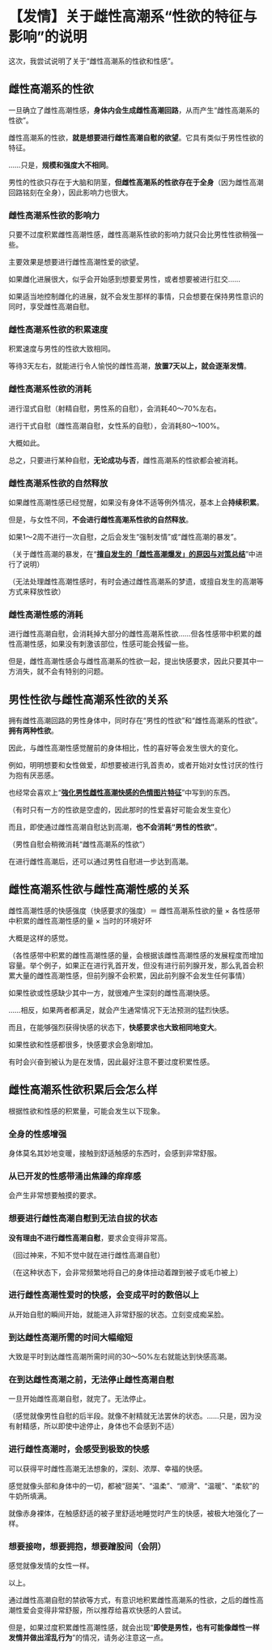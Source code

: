 # 【发情】关于雌性高潮系“性欲的特征与影响”的说明 [​](#【发情】关于雌性高潮系-性欲的特征与影响-的说明)

这次，我尝试说明了关于“雌性高潮系的性欲和性感”。

## 雌性高潮系的性欲 [​](#雌性高潮系的性欲)

一旦确立了雌性高潮性感，**身体内会生成雌性高潮回路**，从而产生“雌性高潮系的性欲”。

雌性高潮系的性欲，**就是想要进行雌性高潮自慰的欲望**。它具有类似于男性性欲的特征。

……只是，**规模和强度大不相同**。

男性的性欲只存在于大脑和阴茎，**但雌性高潮系的性欲存在于全身**（因为雌性高潮回路铭刻在全身），因此影响力也很大。

### 雌性高潮系性欲的影响力 [​](#雌性高潮系性欲的影响力)

只要不过度积累雌性高潮性感，雌性高潮系性欲的影响力就只会比男性性欲稍强一些。

主要效果是想要进行雌性高潮性爱的欲望。

如果雌化进展很大，似乎会开始感到想要爱男性，或者想要被进行肛交……

如果适当地控制雌化的进展，就不会发生那样的事情，只会想要在保持男性意识的同时，享受雌性高潮自慰。

### 雌性高潮系性欲的积累速度 [​](#雌性高潮系性欲的积累速度)

积累速度与男性的性欲大致相同。

等待3天左右，就能进行令人愉悦的雌性高潮，**放置7天以上，就会逐渐发情**。

### 雌性高潮系性欲的消耗 [​](#雌性高潮系性欲的消耗)

进行湿式自慰（射精自慰，男性系的自慰），会消耗40～70%左右。

进行干式自慰（雌性高潮自慰，女性系的自慰），会消耗80～100%。

大概如此。

总之，只要进行某种自慰，**无论成功与否**，雌性高潮系的性欲都会被消耗。

### 雌性高潮系性欲的自然释放 [​](#雌性高潮系性欲的自然释放)

如果雌性高潮性感已经觉醒，如果没有身体不适等例外情况，基本上会**持续积累**。

但是，与女性不同，**不会进行雌性高潮系性欲的自然释放**。

如果1～2周不进行一次自慰，之后会发生“强制发情”或“雌性高潮的暴发”。

（关于雌性高潮的暴发，在“**[擅自发生的「雌性高潮爆发」的原因与对策总结](/h-life/femorg/kakusei/page-a4-38.html)**”中进行了说明）

（无法处理雌性高潮性感时，有时会通过雌性高潮系的梦遗，或擅自发生的高潮等方式来释放性欲）

### 雌性高潮性感的消耗 [​](#雌性高潮性感的消耗)

进行雌性高潮自慰，会消耗掉大部分的雌性高潮系性欲……但各性感带中积累的雌性高潮性感，如果没有刺激该部位，性感可能会残留一些。

但是，雌性高潮性感会与雌性高潮系的性欲一起，提出快感要求，因此只要其中一方消失，就不会有特别的问题。

## 男性性欲与雌性高潮系性欲的关系 [​](#男性性欲与雌性高潮系性欲的关系)

拥有雌性高潮回路的男性身体中，同时存在“男性的性欲”和“雌性高潮系的性欲”。**拥有两种性欲**。

因此，与雌性高潮性感觉醒前的身体相比，性的喜好等会发生很大的变化。

例如，明明想要和女性做爱，却想要被进行乳首责め，或者开始对女性讨厌的性行为抱有厌恶感。

也经常会喜欢上“**[強化男性雌性高潮快感的色情图片特征](/h-life/femorg/info/page-a4-42.html)**”中写到的东西。

（有时只有一方的性欲是空虚的，因此那时的性爱喜好可能会发生变化）

而且，即使通过雌性高潮自慰达到高潮，**也不会消耗“男性的性欲”**。

（男性自慰会稍微消耗“雌性高潮系的性欲”）

在进行雌性高潮后，还可以通过男性自慰进一步达到高潮。

## 雌性高潮系性欲与雌性高潮性感的关系 [​](#雌性高潮系性欲与雌性高潮性感的关系)

雌性高潮性感的快感强度（快感要求的强度）＝ 雌性高潮系性欲的量 × 各性感带中积累的雌性高潮性感的量 × 当时的环境好坏

大概是这样的感觉。

（各性感带中积累的雌性高潮性感的量，会根据该雌性高潮性感的发展程度而增加容量。举个例子，如果正在进行乳首开发，但没有进行前列腺开发，那么乳首会积累大量的雌性高潮性感，但前列腺不会积累，因此前列腺不会发生任何事情）

如果性欲或性感缺少其中一方，就很难产生深刻的雌性高潮快感。

……相反，如果两者都满足，就会产生通常情况下无法预测的猛烈快感。

而且，在能够强烈获得快感的状态下，**快感要求也大致相同地变大**。

如果性欲和性感都很多，快感要求会急剧增加。

有时会兴奋到被认为是在发情，因此最好注意不要过度积累性感。

## 雌性高潮系性欲积累后会怎么样 [​](#雌性高潮系性欲积累后会怎么样)

根据性欲和性感的积累量，可能会发生以下现象。

### 全身的性感增强 [​](#全身的性感增强)

身体莫名其妙地变暖，接触到舒适触感的东西时，会感到非常舒服。

### 从已开发的性感带涌出焦躁的痒痒感 [​](#从已开发的性感带涌出焦躁的痒痒感)

会产生非常想要触摸的要求。

### 想要进行雌性高潮自慰到无法自拔的状态 [​](#想要进行雌性高潮自慰到无法自拔的状态)

**没有理由不进行雌性高潮自慰**，要求会变得非常高。

（回过神来，不知不觉中就在进行雌性高潮自慰）

（在这种状态下，会非常频繁地将自己的身体扭动着蹭到被子或毛巾被上）

### 进行雌性高潮性爱时的快感，会变成平时的数倍以上 [​](#进行雌性高潮性爱时的快感-会变成平时的数倍以上)

从开始自慰的瞬间开始，就能进入非常舒服的状态。立刻变成痴呆脸。

### 到达雌性高潮所需的时间大幅缩短 [​](#到达雌性高潮所需的时间大幅缩短)

大致是平时到达雌性高潮所需时间的30～50%左右就能达到快感高潮。

### 在到达雌性高潮之前，无法停止雌性高潮自慰 [​](#在到达雌性高潮之前-无法停止雌性高潮自慰)

一旦开始雌性高潮自慰，就完了。无法停止。

（感觉就像男性自慰的后半段。就像不射精就无法罢休的状态。……只是，因为没有射精感，所以即使中途停止，身体也不会感到不适）

### 进行雌性高潮时，会感受到极致的快感 [​](#进行雌性高潮时-会感受到极致的快感)

可以获得平时雌性高潮无法想象的，深刻、浓厚、幸福的快感。

感觉就像头部和身体中的一切，都被“甜美”、“温柔”、“顺滑”、“温暖”、“柔软”的牛奶所填满。

就像赤身裸体，在触感舒适的被子里舒适地睡觉时产生的快感，被极大地强化了一样。

### 想要接吻，想要拥抱，想要蹭股间（会阴） [​](#想要接吻-想要拥抱-想要蹭股间-会阴)

感觉就像发情的女性一样。

以上。

通过雌性高潮自慰的禁欲等方式，有意识地积累雌性高潮系的性欲，之后的雌性高潮性爱会变得非常舒服，所以推荐给喜欢快感的人尝试。

但是，如果过度积累雌性高潮性感，就会出现“**即使是男性，也有可能像雌性一样发情并做出淫乱行为**”的情况，请务必注意这一点。